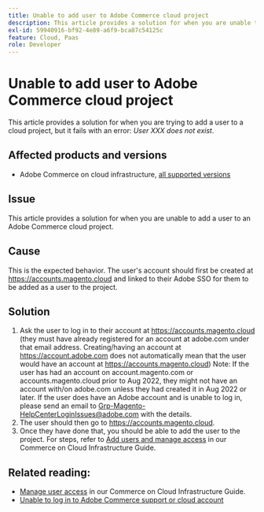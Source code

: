 ```yaml
---
title: Unable to add user to Adobe Commerce cloud project
description: This article provides a solution for when you are unable to add a user to an Adobe Commerce cloud project.
exl-id: 59940916-bf92-4e89-a6f9-bca87c54125c
feature: Cloud, Paas
role: Developer
---
```

# Unable to add user to Adobe Commerce cloud project

This article provides a solution for when you are trying to add a user to a cloud project, but it fails with an error: *User XXX does not exist*.

## Affected products and versions

* Adobe Commerce on cloud infrastructure, [all supported versions](https://magento.com/sites/default/files/magento-software-lifecycle-policy.pdf)

## Issue

This article provides a solution for when you are unable to add a user to an Adobe Commerce cloud project.

## Cause

This is the expected behavior. The user's account should first be created at https://accounts.magento.cloud and linked to their Adobe SSO for them to be added as a user to the project.

## Solution

1. Ask the user to log in to their account at https://accounts.magento.cloud (they must have already registered for an account at adobe.com under that email address. Creating/having an account at https://account.adobe.com does not automatically mean that the user would have an account at https://accounts.magento.cloud)
Note: If the user has had an account on account.magento.com or accounts.magento.cloud prior to Aug 2022, they might not have an account with/on adobe.com unless they had created it in Aug 2022 or later. If the user does have an Adobe account and is unable to log in, please send an email to [Grp-Magento-HelpCenterLoginIssues@adobe.com](mailto:Grp-Magento-HelpCenterLoginIssues@adobe.com) with the details. 
1. The user should then go to https://accounts.magento.cloud.
1. Once they have done that, you should be able to add the user to the project. For steps, refer to [Add users and manage access](https://experienceleague.adobe.com/docs/commerce-cloud-service/user-guide/project/user-access.html#add-users-and-manage-access) in our Commerce on Cloud Infrastructure Guide. 

## Related reading:

* [Manage user access](https://experienceleague.adobe.com/docs/commerce-cloud-service/user-guide/project/user-access.html) in our Commerce on Cloud Infrastructure Guide.
* [Unable to log in to Adobe Commerce support or cloud account](https://experienceleague.adobe.com/docs/commerce-knowledge-base/kb/troubleshooting/miscellaneous/unable-to-log-in-to-support-or-cloud-project.html)
